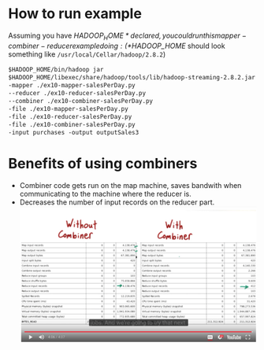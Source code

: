 How to run example
==================

Assuming you have *$HADOOP_HOME* declared, you could run this mapper-combiner-reducer example doing:
(*$HADOOP_HOME* should look something like `/usr/local/Cellar/hadoop/2.8.2`)
```
$HADOOP_HOME/bin/hadoop jar  $HADOOP_HOME/libexec/share/hadoop/tools/lib/hadoop-streaming-2.8.2.jar
-mapper ./ex10-mapper-salesPerDay.py
--reducer ./ex10-reducer-salesPerDay.py
--combiner ./ex10-combiner-salesPerDay.py
-file ./ex10-mapper-salesPerDay.py
-file ./ex10-reducer-salesPerDay.py
-file ./ex10-combiner-salesPerDay.py
-input purchases -output outputSales3
```

Benefits of using combiners
===========================
- Combiner code gets run on the map machine, saves bandwith when communicating to the machine where the reducer is.
- Decreases the number of input records on the reducer part.
![Image of Map reduce counters with and without combiner](./map_reduce_inputs.png)
